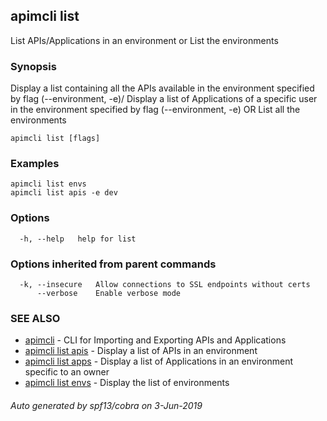 ## apimcli list

List APIs/Applications in an environment or List the environments

### Synopsis


Display a list containing all the APIs available in the environment specified by flag (--environment, -e)/
Display a list of Applications of a specific user in the environment specified by flag (--environment, -e)
OR
List all the environments

```
apimcli list [flags]
```

### Examples

```
apimcli list envs
apimcli list apis -e dev
```

### Options

```
  -h, --help   help for list
```

### Options inherited from parent commands

```
  -k, --insecure   Allow connections to SSL endpoints without certs
      --verbose    Enable verbose mode
```

### SEE ALSO
* [apimcli](apimcli.md)	 - CLI for Importing and Exporting APIs and Applications
* [apimcli list apis](apimcli_list_apis.md)	 - Display a list of APIs in an environment
* [apimcli list apps](apimcli_list_apps.md)	 - Display a list of Applications in an environment specific to an owner
* [apimcli list envs](apimcli_list_envs.md)	 - Display the list of environments

###### Auto generated by spf13/cobra on 3-Jun-2019
